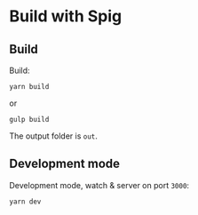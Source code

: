 # Build with Spig

## Build

Build:

```shell
yarn build
```

or

```shell
gulp build
```

The output folder is `out`.

## Development mode

Development mode, watch & server on port `3000`:

```shell
yarn dev
```
